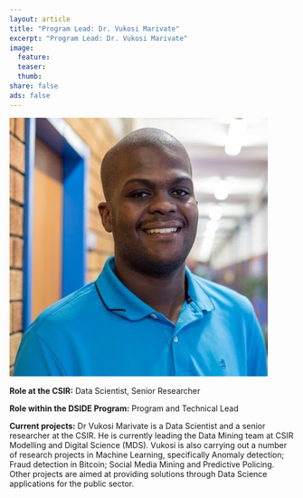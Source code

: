 ```yaml
---
layout: article
title: "Program Lead: Dr. Vukosi Marivate"
excerpt: "Program Lead: Dr. Vukosi Marivate"
image:
  feature:
  teaser:
  thumb:
share: false
ads: false
---
```


![Vukosi Marivate](/images/vukosi-marivate.jpg)

**Role at the CSIR:**  Data Scientist, Senior Researcher

**Role within the DSIDE Program:** Program and Technical Lead

**Current projects:** Dr Vukosi Marivate is a Data Scientist and a senior researcher at the CSIR. He is currently leading the Data Mining team at CSIR Modelling and Digital Science (MDS). Vukosi is also carrying out a number of research projects in Machine Learning, specifically Anomaly detection; Fraud detection in Bitcoin; Social Media Mining and Predictive Policing. Other projects are aimed at providing solutions through Data Science applications for the public sector.
